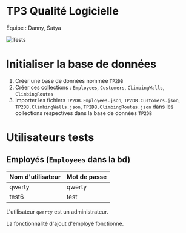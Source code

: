 # TP3 Qualité Logicielle

Équipe : Danny, Satya

![Tests](https://github.com/satcrane/tp3-qualite-logicielle/actions/workflows/main.yml/badge.svg)

# Initialiser la base de données
1. Créer une base de données nommée `TP2DB`
2. Créer ces collections : `Employees`, `Customers`, `ClimbingWalls`, `ClimbingRoutes`
3. Importer les fichiers `TP2DB.Employees.json`, `TP2DB.Customers.json`, `TP2DB.ClimbingWalls.json`, `TP2DB.ClimbingRoutes.json` dans les collections respectives dans la base de données `TP2DB`

# Utilisateurs tests
## Employés (`Employees` dans la bd)
| Nom d'utilisateur | Mot de passe |
|----------|----------|
| qwerty    | qwerty   |
| test6    | test   |


L'utilisateur `qwerty` est un administrateur.

La fonctionnalité d'ajout d'employé fonctionne.
